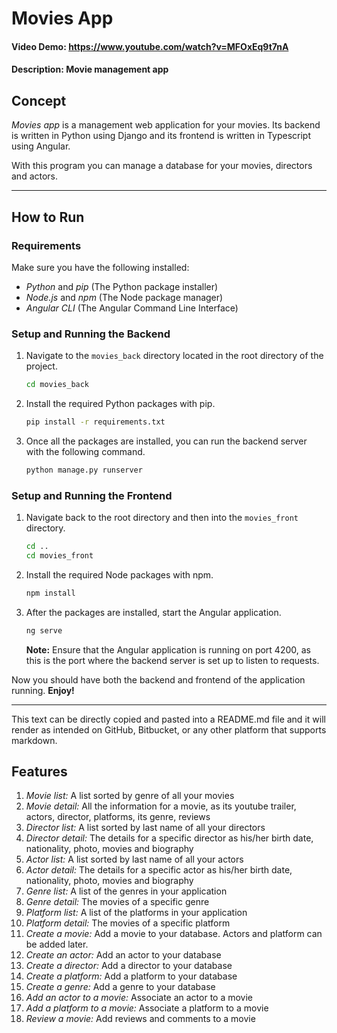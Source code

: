 # **Movies App**

#### **Video Demo:** <https://www.youtube.com/watch?v=MFOxEq9t7nA>

#### **Description:** Movie management app

## **Concept**

_Movies app_ is a management web application for your movies. Its backend is written in Python using Django and its frontend is written in Typescript using Angular.

With this program you can manage a database for your movies, directors and actors.

---

## **How to Run**

### **Requirements**

Make sure you have the following installed:

- _Python_ and _pip_ (The Python package installer)
- _Node.js_ and _npm_ (The Node package manager)
- _Angular CLI_ (The Angular Command Line Interface)

### **Setup and Running the Backend**

1. Navigate to the `movies_back` directory located in the root directory of the project.

   ```bash
   cd movies_back
   ```

2. Install the required Python packages with pip.

   ```bash
   pip install -r requirements.txt
   ```

3. Once all the packages are installed, you can run the backend server with the following command.

   ```bash
   python manage.py runserver
   ```

### **Setup and Running the Frontend**

1. Navigate back to the root directory and then into the `movies_front` directory.

   ```bash
   cd ..
   cd movies_front
   ```

2. Install the required Node packages with npm.

   ```bash
   npm install
   ```

3. After the packages are installed, start the Angular application.

   ```bash
   ng serve
   ```

   **Note:** Ensure that the Angular application is running on port 4200, as this is the port where the backend server is set up to listen to requests.

Now you should have both the backend and frontend of the application running. **Enjoy!**

---

This text can be directly copied and pasted into a README.md file and it will render as intended on GitHub, Bitbucket, or any other platform that supports markdown.

## **Features**

1. _Movie list:_ A list sorted by genre of all your movies
2. _Movie detail:_ All the information for a movie, as its youtube trailer, actors, director, platforms, its genre, reviews
3. _Director list:_ A list sorted by last name of all your directors
4. _Director detail:_ The details for a specific director as his/her birth date, nationality, photo, movies and biography
5. _Actor list:_ A list sorted by last name of all your actors
6. _Actor detail:_ The details for a specific actor as his/her birth date, nationality, photo, movies and biography
7. _Genre list:_ A list of the genres in your application
8. _Genre detail:_ The movies of a specific genre
9. _Platform list:_ A list of the platforms in your application
10. _Platform detail:_ The movies of a specific platform
11. _Create a movie:_ Add a movie to your database. Actors and platform can be added later.
12. _Create an actor:_ Add an actor to your database
13. _Create a director:_ Add a director to your database
14. _Create a platform:_ Add a platform to your database
15. _Create a genre:_ Add a genre to your database
16. _Add an actor to a movie:_ Associate an actor to a movie
17. _Add a platform to a movie:_ Associate a platform to a movie
18. _Review a movie:_ Add reviews and comments to a movie
